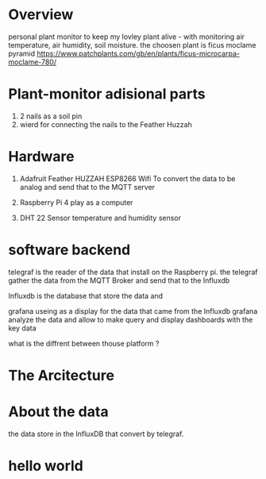 
# Overview
personal plant monitor to keep my lovley plant alive - with monitoring air temperature, air humidity, soil moisture. 
the choosen plant is ficus moclame pyramid https://www.patchplants.com/gb/en/plants/ficus-microcarpa-moclame-780/ 

# Plant-monitor adisional parts 
1. 2 nails as a soil pin
2. wierd for connecting the nails to the Feather Huzzah  





# Hardware 
 1. Adafruit Feather HUZZAH ESP8266  Wifi 
 To convert the data to be analog and send that to the MQTT server  


2. Raspberry Pi 4
 play as a computer

3. DHT 22 Sensor temperature and humidity sensor
 
 
 # software backend 
 telegraf is the reader of the data that install on the Raspberry pi. 
 the telegraf gather the data from the MQTT Broker and send that to the Influxdb 
 
 Influxdb is the database that store the data and  
  
 grafana useing as a display for the data that came from the Influxdb 
 grafana analyze the data and allow to make query and display dashboards with the key data 
 
 what is the diffrent between thouse platform ? 
 
 # The Arcitecture
 
 
 # About the data 
 the data store in the InfluxDB that convert by telegraf.
 
 
 


# hello world 
